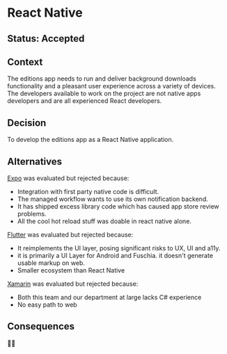 # React Native

## Status: Accepted 

## Context 

The editions app needs to run and deliver background downloads functionality and a pleasant user experience across a variety of devices. The developers available to work on the project are not native apps developers and are all experienced React developers.

## Decision

To develop the editions app as a React Native application.

## Alternatives

[Expo](https://expo.io/) was evaluated but rejected because:

- Integration with first party native code is difficult.
- The managed workflow wants to use its own notification backend.
- It has shipped excess library code which has caused app store review problems.
- All the cool hot reload stuff was doable in react native alone.

[Flutter](https://flutter.dev/) was evaluated but rejected because:

- It reimplements the UI layer, posing significant risks to UX, UI and a11y. 
- it is primarily a UI Layer for Android and Fuschia. it doesn't generate usable markup on web.
- Smaller ecosystem than React Native

[Xamarin](https://visualstudio.microsoft.com/xamarin/) was evaluated but rejected because:

- Both this team and our department at large lacks C# experience
- No easy path to web

## Consequences

📱🤖 
